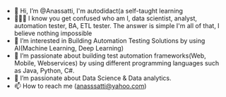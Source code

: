 - 👋 Hi, I’m @Anassatti, I'm autodidact(a self-taught learning
- 👋👋👋 I know you get confused who am I, data scientist, analyst, automation tester, BA, ETL tester. The answer is simple I'm all of that, I believe nothing impossible
- 👀 I’m interested in Building Automation Testing Solutions by using AI(Machine Learning, Deep Learning)
- 🌱 I’m passionate about building test automation frameworks(Web, Mobile, Webservices) by using different programming languages such as Java, Python, C#.
- 🌱 I’m passionate about Data Science & Data analytics.
- 📫 How to reach me (anasssatti@yahoo.com)

<!---
Anassatti/Anassatti is a ✨ special ✨ repository because its `README.md` (this file) appears on your GitHub profile.
You can click the Preview link to take a look at your changes.
--->
